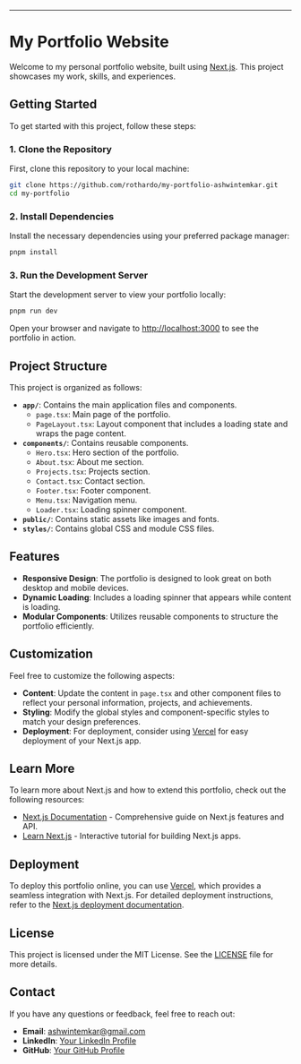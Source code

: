 
---

# My Portfolio Website

Welcome to my personal portfolio website, built using [Next.js](https://nextjs.org/). This project showcases my work, skills, and experiences. 

## Getting Started

To get started with this project, follow these steps:

### 1. Clone the Repository

First, clone this repository to your local machine:

```bash
git clone https://github.com/rothardo/my-portfolio-ashwintemkar.git
cd my-portfolio
```

### 2. Install Dependencies

Install the necessary dependencies using your preferred package manager:

```bash
pnpm install
```

### 3. Run the Development Server

Start the development server to view your portfolio locally:

```bash
pnpm run dev
```

Open your browser and navigate to [http://localhost:3000](http://localhost:3000) to see the portfolio in action.

## Project Structure

This project is organized as follows:

- **`app/`**: Contains the main application files and components.
  - `page.tsx`: Main page of the portfolio.
  - `PageLayout.tsx`: Layout component that includes a loading state and wraps the page content.
- **`components/`**: Contains reusable components.
  - `Hero.tsx`: Hero section of the portfolio.
  - `About.tsx`: About me section.
  - `Projects.tsx`: Projects section.
  - `Contact.tsx`: Contact section.
  - `Footer.tsx`: Footer component.
  - `Menu.tsx`: Navigation menu.
  - `Loader.tsx`: Loading spinner component.
- **`public/`**: Contains static assets like images and fonts.
- **`styles/`**: Contains global CSS and module CSS files.

## Features

- **Responsive Design**: The portfolio is designed to look great on both desktop and mobile devices.
- **Dynamic Loading**: Includes a loading spinner that appears while content is loading.
- **Modular Components**: Utilizes reusable components to structure the portfolio efficiently.

## Customization

Feel free to customize the following aspects:

- **Content**: Update the content in `page.tsx` and other component files to reflect your personal information, projects, and achievements.
- **Styling**: Modify the global styles and component-specific styles to match your design preferences.
- **Deployment**: For deployment, consider using [Vercel](https://vercel.com) for easy deployment of your Next.js app.

## Learn More

To learn more about Next.js and how to extend this portfolio, check out the following resources:

- [Next.js Documentation](https://nextjs.org/docs) - Comprehensive guide on Next.js features and API.
- [Learn Next.js](https://nextjs.org/learn) - Interactive tutorial for building Next.js apps.

## Deployment

To deploy this portfolio online, you can use [Vercel](https://vercel.com), which provides a seamless integration with Next.js. For detailed deployment instructions, refer to the [Next.js deployment documentation](https://nextjs.org/docs/deployment).

## License

This project is licensed under the MIT License. See the [LICENSE](LICENSE) file for more details.

## Contact

If you have any questions or feedback, feel free to reach out:

- **Email**: [ashwintemkar@gmail.com](mailto:ashwintemkar@gmail.com)
- **LinkedIn**: [Your LinkedIn Profile](https://www.linkedin.com/in/ashwin-temkar)
- **GitHub**: [Your GitHub Profile](https://github.com/rothardo)
